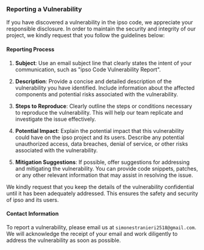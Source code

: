 ### Reporting a Vulnerability

If you have discovered a vulnerability in the ipso code, we appreciate your responsible disclosure. In order to maintain the security and integrity of our project, we kindly request that you follow the guidelines below:

#### Reporting Process

1. **Subject**: Use an email subject line that clearly states the intent of your communication, such as "ipso Code Vulnerability Report".

2. **Description**: Provide a concise and detailed description of the vulnerability you have identified. Include information about the affected components and potential risks associated with the vulnerability.

3. **Steps to Reproduce**: Clearly outline the steps or conditions necessary to reproduce the vulnerability. This will help our team replicate and investigate the issue effectively.

4. **Potential Impact**: Explain the potential impact that this vulnerability could have on the ipso project and its users. Describe any potential unauthorized access, data breaches, denial of service, or other risks associated with the vulnerability.

5. **Mitigation Suggestions**: If possible, offer suggestions for addressing and mitigating the vulnerability. You can provide code snippets, patches, or any other relevant information that may assist in resolving the issue.

We kindly request that you keep the details of the vulnerability confidential until it has been adequately addressed. This ensures the safety and security of ipso and its users.

#### Contact Information

To report a vulnerability, please email us at `simonestranieri2518@gmail.com`. We will acknowledge the receipt of your email and work diligently to address the vulnerability as soon as possible.
